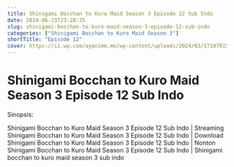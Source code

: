```yaml
---
title: Shinigami Bocchan to Kuro Maid Season 3 Episode 12 Sub Indo
date: 2024-06-23T23:28:25
slug: shinigami-bocchan-to-kuro-maid-season-3-episode-12-sub-indo
categories: ["Shinigami Bocchan to Kuro Maid Season 3"]
shortTitle: "Episode 12"
cover: https://i1.wp.com/ayanime.me/wp-content/uploads/2024/03/1710701520-6985-141839.jpg
---
```


# Shinigami Bocchan to Kuro Maid Season 3 Episode 12 Sub Indo

<iframe-loader iframe-src1="https://play.ayanime.me/include/fluidplayer/fluidplayer.php?VideoSrc1=https%3A%2F%2Fdrive.google.com%2Ffile%2Fd%2F1TgzZyYjzn6yjBC-Eq_XEGr1RwBfWqnVJ%2Fpreview&VideoType1=video%2Fmp4&VideoQuality1=480p&VideoSrc2=https%3A%2F%2Fdrive.google.com%2Ffile%2Fd%2F1js456DgCR2BqfUIYcQHHqexpwzFbXHUU%2Fpreview&VideoType2=video%2Fmp4&VideoQuality2=720p&VideoSrc3=https%3A%2F%2Fdrive.google.com%2Ffile%2Fd%2F1PcxEvKLGS8zagwN1AOJs8dV6NvMlSRgv%2Fpreview&VideoType3=video%2Fmp4&VideoQuality3=1080p&VideoSrc4=&VideoType4=&VideoQuality4=&VideoPoster=&VideoTrack1=&kind1=&srclang1=&label1=&default1=&VideoTrack2=&kind2=&srclang2=&label2=&default2=&player=fluid+player&server=Drive+API&api=&width=100%25&height=100%25" iframe-src2="https://drive.google.com/file/d/1PcxEvKLGS8zagwN1AOJs8dV6NvMlSRgv/preview"></iframe-loader>

Sinopsis:
<p>Shinigami Bocchan to Kuro Maid Season 3 Episode 12 Sub Indo | Streaming Shinigami Bocchan to Kuro Maid Season 3 Episode 12 Sub Indo | Download Shinigami Bocchan to Kuro Maid Season 3 Episode 12 Sub Indo | Nonton Shinigami Bocchan to Kuro Maid Season 3 Episode 12 Sub Indo | Shinigami bocchan to kuro maid season 3 sub indo</p>

